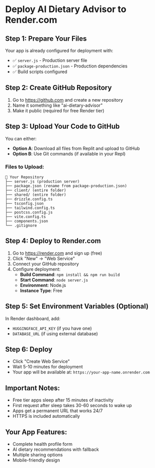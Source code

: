 # Deploy AI Dietary Advisor to Render.com

## Step 1: Prepare Your Files
Your app is already configured for deployment with:
- ✅ `server.js` - Production server file
- ✅ `package-production.json` - Production dependencies
- ✅ Build scripts configured

## Step 2: Create GitHub Repository
1. Go to https://github.com and create a new repository
2. Name it something like "ai-dietary-advisor"
3. Make it public (required for free Render tier)

## Step 3: Upload Your Code to GitHub
You can either:
- **Option A**: Download all files from Replit and upload to GitHub
- **Option B**: Use Git commands (if available in your Repl)

### Files to Upload:
```
📁 Your Repository
├── server.js (production server)
├── package.json (rename from package-production.json)
├── client/ (entire folder)
├── shared/ (entire folder)
├── drizzle.config.ts
├── tsconfig.json
├── tailwind.config.ts
├── postcss.config.js
├── vite.config.ts
├── components.json
└── .gitignore
```

## Step 4: Deploy to Render.com
1. Go to https://render.com and sign up (free)
2. Click "New" → "Web Service"
3. Connect your GitHub repository
4. Configure deployment:
   - **Build Command**: `npm install && npm run build`
   - **Start Command**: `node server.js`
   - **Environment**: Node.js
   - **Instance Type**: Free

## Step 5: Set Environment Variables (Optional)
In Render dashboard, add:
- `HUGGINGFACE_API_KEY` (if you have one)
- `DATABASE_URL` (if using external database)

## Step 6: Deploy
- Click "Create Web Service"
- Wait 5-10 minutes for deployment
- Your app will be available at: `https://your-app-name.onrender.com`

## Important Notes:
- Free tier apps sleep after 15 minutes of inactivity
- First request after sleep takes 30-60 seconds to wake up
- Apps get a permanent URL that works 24/7
- HTTPS is included automatically

## Your App Features:
- Complete health profile form
- AI dietary recommendations with fallback
- Multiple sharing options
- Mobile-friendly design